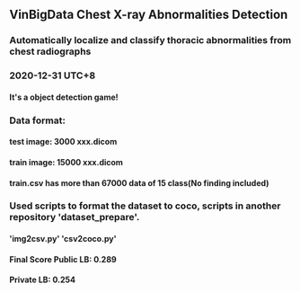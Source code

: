 ## VinBigData Chest X-ray Abnormalities Detection
### Automatically localize and classify thoracic abnormalities from chest radiographs
### 2020-12-31 UTC+8
#### It's a object detection game!

### Data format:
#### test image: 3000 xxx.dicom
#### train image: 15000 xxx.dicom
#### train.csv has more than 67000 data of 15 class(No finding included)

### Used scripts to format the dataset to coco, scripts in another repository 'dataset_prepare'.
#### 'img2csv.py' 'csv2coco.py'

#### Final Score Public LB: 0.289
####             Private LB: 0.254
